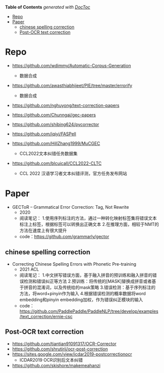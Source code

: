 <!-- START doctoc generated TOC please keep comment here to allow auto update -->
<!-- DON'T EDIT THIS SECTION, INSTEAD RE-RUN doctoc TO UPDATE -->
**Table of Contents**  *generated with [DocToc](https://github.com/thlorenz/doctoc)*

- [Repo](#repo)
- [Paper](#paper)
  - [chinese spelling correction](#chinese-spelling-correction)
  - [Post-OCR text correction](#post-ocr-text-correction)

<!-- END doctoc generated TOC please keep comment here to allow auto update -->


# Repo
- https://github.com/wdimmy/Automatic-Corpus-Generation
  - 数据合成
- https://github.com/awasthiabhijeet/PIE/tree/master/errorify
  - 数据合成
  
- https://github.com/nghuyong/text-correction-papers
- https://github.com/Chunngai/gec-papers
  
- https://github.com/shibing624/pycorrector
- https://github.com/iqiyi/FASPell
- https://github.com/HillZhang1999/MuCGEC
  - CCL2022文本纠错任务数据集
- https://github.com/blcuicall/CCL2022-CLTC
  - CCL 2022 汉语学习者文本纠错评测，官方任务发布网站


# Paper

- GECToR – Grammatical Error Correction: Tag, Not Rewrite
  - 2020
  - 阅读笔记：
    1.使用序列标注的方法，通过一种转化映射标签集将错误文本标注上标签，根据标签可以转换出正确文本
    2.在推理方面，相较于NMT的方法在速度上有很大提升
  - code：https://github.com/grammarly/gector

## chinese spelling correction
- Correcting Chinese Spelling Errors with Phonetic Pre-training
  - 2021 ACL
  - 阅读笔记：
    1.中文拼写错误方面，基于融入拼音的预训练和融入拼音的错误检测和错误纠正等方法
    2.预训练：将传统的[MASK]替换成拼音或者基于拼音的混淆词，以及传统给的mask策略
    3.错误检测：基于序列标注的方法，将word+pinyin作为输入
    4.根据错误检测的概率数据将word embedding和pinyin embedding加权，作为错误纠正模块的输入
  - code：https://github.com/PaddlePaddle/PaddleNLP/tree/develop/examples/text_correction/ernie-csc


## Post-OCR text correction

- https://github.com/tiantian91091317/OCR-Corrector
- https://github.com/shrutirij/ocr-post-correction
- https://sites.google.com/view/icdar2019-postcorrectionocr
  - ICDAR2019 OCR识别后文本纠错
- https://github.com/skishore/makemeahanzi







